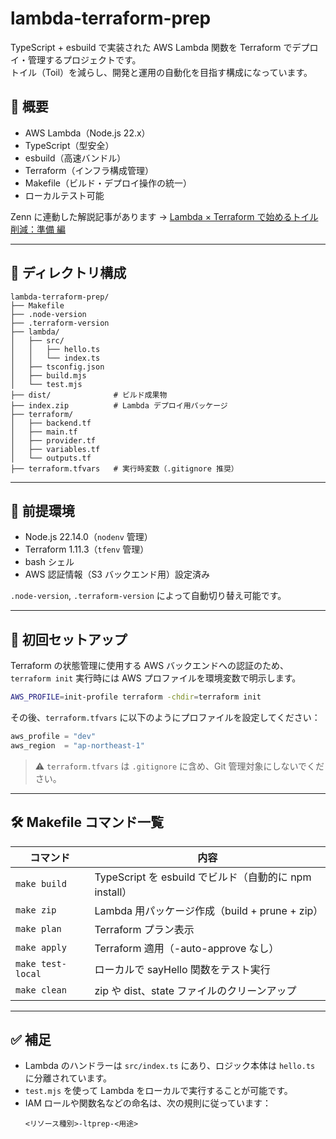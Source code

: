 # lambda-terraform-prep

TypeScript + esbuild で実装された AWS Lambda 関数を Terraform でデプロイ・管理するプロジェクトです。  
トイル（Toil）を減らし、開発と運用の自動化を目指す構成になっています。

## 📌 概要

- AWS Lambda（Node.js 22.x）
- TypeScript（型安全）
- esbuild（高速バンドル）
- Terraform（インフラ構成管理）
- Makefile（ビルド・デプロイ操作の統一）
- ローカルテスト可能

Zenn に連動した解説記事があります → [Lambda × Terraform で始めるトイル削減：準備 編](https://zenn.dev/inventit/articles/automate-toil-by-lambda-terraform-prep)

---

## 📁 ディレクトリ構成

```
lambda-terraform-prep/
├── Makefile
├── .node-version
├── .terraform-version
├── lambda/
│   ├── src/
│   │   ├── hello.ts
│   │   └── index.ts
│   ├── tsconfig.json
│   ├── build.mjs
│   └── test.mjs
├── dist/              # ビルド成果物
├── index.zip          # Lambda デプロイ用パッケージ
├── terraform/
│   ├── backend.tf
│   ├── main.tf
│   ├── provider.tf
│   ├── variables.tf
│   └── outputs.tf
├── terraform.tfvars   # 実行時変数（.gitignore 推奨）
```

---

## 🔧 前提環境

- Node.js 22.14.0（`nodenv` 管理）
- Terraform 1.11.3（`tfenv` 管理）
- bash シェル
- AWS 認証情報（S3 バックエンド用）設定済み

`.node-version`, `.terraform-version` によって自動切り替え可能です。

---

## 📝 初回セットアップ

Terraform の状態管理に使用する AWS バックエンドへの認証のため、`terraform init` 実行時には AWS プロファイルを環境変数で明示します。

```bash
AWS_PROFILE=init-profile terraform -chdir=terraform init
```

その後、`terraform.tfvars` に以下のようにプロファイルを設定してください：

```hcl:title=terraform.tfvars
aws_profile = "dev"
aws_region  = "ap-northeast-1"
```

> ⚠️ `terraform.tfvars` は `.gitignore` に含め、Git 管理対象にしないでください。

---

## 🛠️ Makefile コマンド一覧

| コマンド             | 内容                                                  |
|----------------------|-------------------------------------------------------|
| `make build`         | TypeScript を esbuild でビルド（自動的に npm install）|
| `make zip`           | Lambda 用パッケージ作成（build + prune + zip）       |
| `make plan`          | Terraform プラン表示                                  |
| `make apply`         | Terraform 適用（-auto-approve なし）                  |
| `make test-local`    | ローカルで sayHello 関数をテスト実行                  |
| `make clean`         | zip や dist、state ファイルのクリーンアップ           |

---

## ✅ 補足

- Lambda のハンドラーは `src/index.ts` にあり、ロジック本体は `hello.ts` に分離されています。
- `test.mjs` を使って Lambda をローカルで実行することが可能です。
- IAM ロールや関数名などの命名は、次の規則に従っています：
  ```
  <リソース種別>-ltprep-<用途>
  ```

